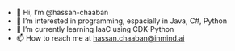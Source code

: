 - 👋 Hi, I’m @hassan-chaaban
- 👀 I’m interested in programming, espacially in Java, C#, Python
- 🌱 I’m currently learning IaaC using CDK-Python
- 📫 How to reach me at hassan.chaaban@inmind.ai

<!---
hassan-chaaban/hassan-chaaban is a ✨ special ✨ repository because its `README.md` (this file) appears on your GitHub profile.
You can click the Preview link to take a look at your changes.
--->
